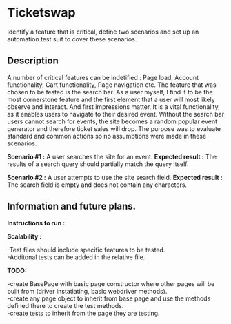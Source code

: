 # Ticketswap
Identify a feature that is critical, define two scenarios and set up an automation test suit to cover these scenarios.
 
## Description
A number of critical features can be indetified : Page load, Account functionality, Cart functionality, Page navigation etc.
The feature that was chosen to be tested is the search bar. 
As a user myself, I find it to be the most cornerstone feature and the first element that a user will most likely observe and interact. And first impressions matter.
It is a vital functionality, as it enables users to navigate to their desired event. 
Without the search bar users cannot search for events, the site becomes a random popular event generator and therefore ticket sales will drop.
The purpose was to evaluate standard and common actions so no assumptions were made in these scenarios.

**Scenario #1 :** A user searches the site for an event.
**Expected result :** The results of a search query should partially match the query itself.

**Scenario #2 :** A user attempts to use the site search field.
**Expected result :** The search field is empty and does not contain any characters.

## Information and future plans.

**Instructions to run :** 

**Scalability :** 

-Test files should include specific features to be tested.  
-Additonal tests can be added in the relative file.  

**TODO:** 

-create BasePage with basic page constructor where other pages will be built from (driver instatiating, basic webdriver methods).  
-create any page object to inherit from base page and use the methods defined there to create the test methods.  
-create tests to inherit from the page they are testing.  
